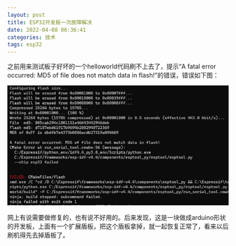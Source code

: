 ```yaml
---
layout: post
title: ESP32开发板一次故障解决
date: 2022-04-08 06:36:41
categories: 技术
tags: esp32
---
```


之前用来测试板子好坏的一个helloworld代码刷不上去了，提示“A fatal error occurred: MD5 of file does not match data in flash!”的错误，错误如下图：

![](/images/2022/04/image.png)

网上有说需要做修复的，也有说不好用的。后来发现，这是一块做成arduino形状的开发板，上面有一个扩展盾板，把这个盾板拿掉，就一起恢复正常了，看来以后刷机得先去掉盾板了。
